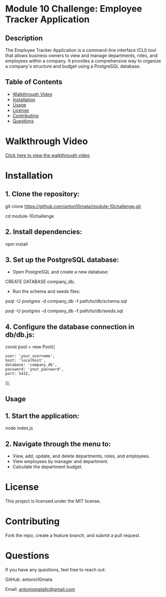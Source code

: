 # Module 10 Challenge: Employee Tracker Application


## Description
The Employee Tracker Application is a command-line interface (CLI) tool that allows business owners to view and manage departments, roles, and employees within a company. It provides a comprehensive way to organize a company's structure and budget using a PostgreSQL database.

## Table of Contents
- [Walkthrough Video](#walkthroughvideo)
- [Installation](#installation)
- [Usage](#usage)
- [License](#license)
- [Contributing](#contributing)
- [Questions](#questions)

# Walkthrough Video

[Click here to view the walkthrough video](https://youtu.be/YU5lxXbEa3k)

# Installation

## 1. Clone the repository:

git clone https://github.com/anton10mata/module-10challenge.git

cd module-10challenge

## 2. Install dependencies:

npm install

## 3. Set up the PostgreSQL database:

- Open PostgreSQL and create a new database:

CREATE DATABASE company_db;

- Run the schema and seeds files:

psql -U postgres -d company_db -f path/to/db/schema.sql

psql -U postgres -d company_db -f path/to/db/seeds.sql

## 4. Configure the database connection in db/db.js:

const pool = new Pool({

    user: 'your_username',
    host: 'localhost',
    database: 'company_db',
    password: 'your_password',
    port: 5432,
});

## Usage

## 1. Start the application:

node index.js

## 2. Navigate through the menu to:

- View, add, update, and delete departments, roles, and employees.
- View employees by manager and department.
- Calculate the department budget.

# License
This project is licensed under the MIT license.

# Contributing
Fork the repo, create a feature branch, and submit a pull request.

# Questions
If you have any questions, feel free to reach out:

GitHub: antonio10mata

Email: antoniomatallc@gmail.com

